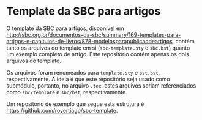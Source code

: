 Template da SBC para artigos
============================

O template da SBC para artigos, disponível em
<http://sbc.org.br/documentos-da-sbc/summary/169-templates-para-artigos-e-capitulos-de-livros/878-modelosparapublicaodeartigos>,
contém tanto os arquivos do template em si
(`sbc-template.sty` e `sbc.bst`)
quanto um exemplo completo de artigo.
Este repositório contém apenas os dois arquivos do template.

Os arquivos foram renomeados para `template.sty` e `bst.bst`,
respectivamente.
A ideia é que este repositório seja usado como submódulo,
portanto, no arquivo `.tex`,
estes arquivos seriam referenciados como `sbc/template` e `sbc/bst`,
respectivamente.

Um repositório de exemplo que segue esta estrutura é
<https://github.com/royertiago/sbc-template>.
